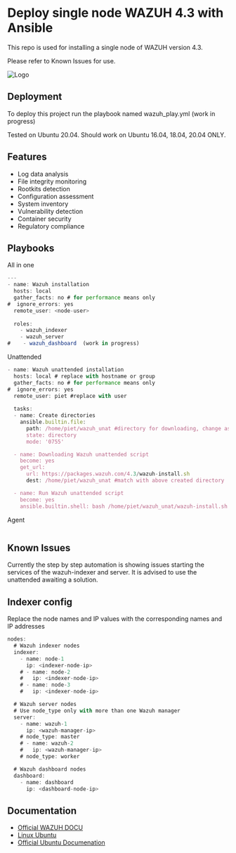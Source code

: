 # Deploy single node WAZUH 4.3 with Ansible

This repo is used for installing a single node of WAZUH version 4.3. 

Please refer to Known Issues for use. 



![Logo](https://wazuh.com/wp-content/themes/wazuh-v3/assets/images/home/dashboard-animation.gif?ver=1654085884)



## Deployment

To deploy this project run the playbook named wazuh_play.yml (work in progress)

Tested on Ubuntu 20.04. Should work on Ubuntu 16.04, 18.04, 20.04 ONLY. 


## Features

- Log data analysis
- File integrity monitoring
- Rootkits detection
- Configuration assessment
- System inventory
- Vulnerability detection
- Container security
- Regulatory compliance

## Playbooks

All in one
```javascript
---
- name: Wazuh installation 
  hosts: local
  gather_facts: no # for performance means only
#  ignore_errors: yes
  remote_user: <node-user>
  
  roles:
    - wazuh_indexer
    - wazuh_server
#    - wazuh_dashboard  (work in progress)
```

Unattended
```javascript
- name: Wazuh unattended installation 
  hosts: local # replace with hostname or group
  gather_facts: no # for performance means only
#  ignore_errors: yes
  remote_user: piet #replace with user
  
  tasks: 
  - name: Create directories
    ansible.builtin.file:
      path: /home/piet/wazuh_unat #directory for downloading, change as needed
      state: directory
      mode: '0755'

  - name: Downloading Wazuh unattended script
    become: yes
    get_url:
      url: https://packages.wazuh.com/4.3/wazuh-install.sh
      dest: /home/piet/wazuh_unat #match with above created directory

  - name: Run Wazuh unattended script
    become: yes
    ansible.builtin.shell: bash /home/piet/wazuh_unat/wazuh-install.sh -a
```

Agent
```javascript

```


## Known Issues

Currently the step by step automation is showing issues starting the services of the wazuh-indexer and server. It is advised to use the unattended awaiting a solution. 


## Indexer config

Replace the node names and IP values with the corresponding names and IP addresses

```javascript
nodes:
  # Wazuh indexer nodes
  indexer:
    - name: node-1
      ip: <indexer-node-ip>
    # - name: node-2
    #   ip: <indexer-node-ip>
    # - name: node-3
    #   ip: <indexer-node-ip>

  # Wazuh server nodes
  # Use node_type only with more than one Wazuh manager
  server:
    - name: wazuh-1
      ip: <wazuh-manager-ip>
    # node_type: master
    # - name: wazuh-2
    #   ip: <wazuh-manager-ip>
    # node_type: worker

  # Wazuh dashboard nodes
  dashboard:
    - name: dashboard
      ip: <dashboard-node-ip>
```

## Documentation

- [Official WAZUH DOCU](https://documentation.wazuh.com/current/index.html)
- [Linux Ubuntu](https://ubuntu.com/)
- [Official Ubuntu Documenation](https://help.ubuntu.com/)
